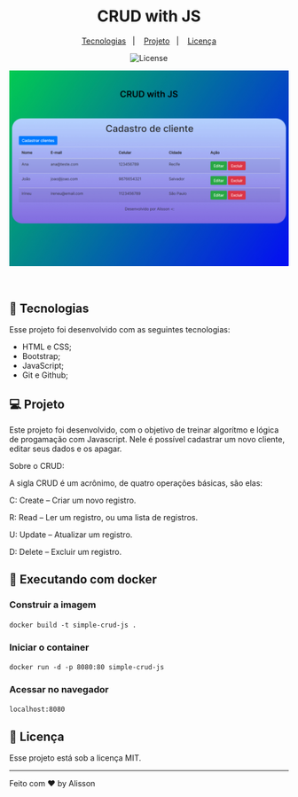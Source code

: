 <h1 align="center"> CRUD with JS </h1>

<p align="center">
  <a href="#-tecnologias">Tecnologias</a>&nbsp;&nbsp;&nbsp;|&nbsp;&nbsp;&nbsp;
  <a href="#-projeto">Projeto</a>&nbsp;&nbsp;&nbsp;|&nbsp;&nbsp;&nbsp;
  <a href="#memo-licença">Licença</a>
</p>

<p align="center">
  <img alt="License" src="https://img.shields.io/static/v1?label=license&message=MIT&color=49AA26&labelColor=000000">
</p>

<p align="center">
  <img alt="Preview" src=".github/preview.jpg">
</p>
<br>

## 🚀 Tecnologias

Esse projeto foi desenvolvido com as seguintes tecnologias:

- HTML e CSS;
- Bootstrap;
- JavaScript;
- Git e Github;

## 💻 Projeto

Este projeto foi desenvolvido, com o objetivo de treinar algorítmo e lógica de progamação com Javascript. Nele é possível cadastrar um novo cliente, editar seus dados e os apagar.

Sobre o CRUD:

A sigla CRUD é um acrônimo, de quatro operações básicas, são elas:

C: Create – Criar um novo registro.

R: Read – Ler um registro, ou uma lista de registros.

U: Update – Atualizar um registro.

D: Delete – Excluir um registro.

## 🐳 Executando com docker

### Construir a imagem
``docker build -t simple-crud-js .``

### Iniciar o container
``docker run -d -p 8080:80 simple-crud-js``

### Acessar no navegador
``localhost:8080``

## :memo: Licença

Esse projeto está sob a licença MIT.

---

Feito com ♥ by Alisson

